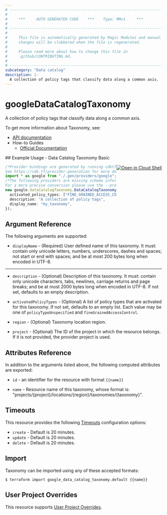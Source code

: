 ```yaml
---
# ----------------------------------------------------------------------------
#
#     ***     AUTO GENERATED CODE    ***    Type: MMv1     ***
#
# ----------------------------------------------------------------------------
#
#     This file is automatically generated by Magic Modules and manual
#     changes will be clobbered when the file is regenerated.
#
#     Please read more about how to change this file in
#     .github/CONTRIBUTING.md.
#
# ----------------------------------------------------------------------------
subcategory: "Data catalog"
description: |-
  A collection of policy tags that classify data along a common axis.
---
```


# googleDataCatalogTaxonomy

A collection of policy tags that classify data along a common axis.

To get more information about Taxonomy, see:

* [API documentation](https://cloud.google.com/data-catalog/docs/reference/rest/v1/projects.locations.taxonomies)
* How-to Guides
  * [Official Documentation](https://cloud.google.com/data-catalog/docs)

<div class = "oics-button" style="float: right; margin: 0 0 -15px">
  <a href="https://console.cloud.google.com/cloudshell/open?cloudshell_git_repo=https%3A%2F%2Fgithub.com%2Fterraform-google-modules%2Fdocs-examples.git&cloudshell_working_dir=data_catalog_taxonomy_basic&cloudshell_image=gcr.io%2Fgraphite-cloud-shell-images%2Fterraform%3Alatest&open_in_editor=main.tf&cloudshell_print=.%2Fmotd&cloudshell_tutorial=.%2Ftutorial.md" target="_blank">
    <img alt="Open in Cloud Shell" src="//gstatic.com/cloudssh/images/open-btn.svg" style="max-height: 44px; margin: 32px auto; max-width: 100%;">
  </a>
</div>
## Example Usage - Data Catalog Taxonomy Basic

```typescript
/*Provider bindings are generated by running cdktf get.
See https://cdk.tf/provider-generation for more details.*/
import * as google from "./.gen/providers/google";
/*The following providers are missing schema information and might need manual adjustments to synthesize correctly: google.
For a more precise conversion please use the --provider flag in convert.*/
new google.dataCatalogTaxonomy.DataCatalogTaxonomy(this, "basic_taxonomy", {
  activated_policy_types: ["FINE_GRAINED_ACCESS_CONTROL"],
  description: "A collection of policy tags",
  display_name: "my_taxonomy",
});

```

## Argument Reference

The following arguments are supported:

* `displayName` -
  (Required)
  User defined name of this taxonomy.
  It must: contain only unicode letters, numbers, underscores, dashes
  and spaces; not start or end with spaces; and be at most 200 bytes
  long when encoded in UTF-8.

***

*   `description` -
    (Optional)
    Description of this taxonomy. It must: contain only unicode characters,
    tabs, newlines, carriage returns and page breaks; and be at most 2000 bytes
    long when encoded in UTF-8. If not set, defaults to an empty description.

*   `activatedPolicyTypes` -
    (Optional)
    A list of policy types that are activated for this taxonomy. If not set,
    defaults to an empty list.
    Each value may be one of `policyTypeUnspecified` and `fineGrainedAccessControl`.

*   `region` -
    (Optional)
    Taxonomy location region.

*   `project` - (Optional) The ID of the project in which the resource belongs.
    If it is not provided, the provider project is used.

## Attributes Reference

In addition to the arguments listed above, the following computed attributes are exported:

*   `id` - an identifier for the resource with format `{{name}}`

*   `name` -
    Resource name of this taxonomy, whose format is:
    "projects/{project}/locations/{region}/taxonomies/{taxonomy}".

## Timeouts

This resource provides the following
[Timeouts](https://developer.hashicorp.com/terraform/plugin/sdkv2/resources/retries-and-customizable-timeouts) configuration options:

* `create` - Default is 20 minutes.
* `update` - Default is 20 minutes.
* `delete` - Default is 20 minutes.

## Import

Taxonomy can be imported using any of these accepted formats:

```console
$ terraform import google_data_catalog_taxonomy.default {{name}}
```

## User Project Overrides

This resource supports [User Project Overrides](https://registry.terraform.io/providers/hashicorp/google/latest/docs/guides/provider_reference#user_project_override).
